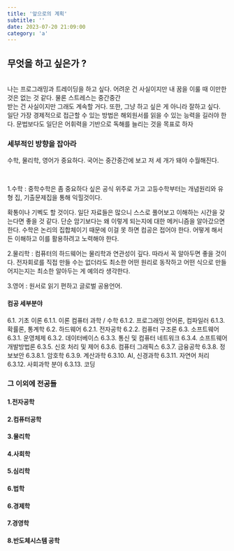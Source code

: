 ```yaml
---
title: '앞으로의 계획'
subtitle: ''
date: 2023-07-20 21:09:00
category: 'a'
---
```


## 무엇을 하고 싶은가 ? 
<br />
나는 프로그래밍과 트레이딩을 하고 싶다. 어려운 건 사실이지만 내 꿈을 이룰 때 이만한 것은 없는 것 같다. 물론 스트레스는 중간중간<br />
받는 건 사실이지만 그래도 계속할 거다. 또한, 그냥 하고 싶은 게 아니라 잘하고 싶다. 일단 가장 경제적으로 접근할 수 있는 방법은 해외원서를 읽을 수 있는 능력을 길러야 한다. 문법보다도 일단은 어휘력을 기반으로 독해를 늘리는 것을 목표로 하자

### 세부적인 방향을 잡아라
수학, 물리학, 영어가 중요하다. 국어는 중간중간에 보고 저 세 개가 돼야 수월해진다.

<br />

1.수학 : 중학수학은 좀 중요하다 싶은 공식 위주로 가고 고등수학부터는 개념원리와 유형 집, 기출문제집을 통해 익힐것이다.

확통이나 기벡도 할 것이다. 일단 자료들은 많으니 스스로 풀어보고 이해하는 시간을 갖는다면 좋을 것 같다. 단순 암기보다는 왜 이렇게 되는지에 대한 메커니즘을 알아갔으면 한다. 수학은 논리의 집합체이기 때문에 이걸 못 하면 컴공은 접어야 한다. 어떻게 해서든 이해하고 이를 활용하려고 노력해야 한다.


2.물리학 : 컴퓨터의 하드웨어는 물리학과 연관성이 깊다. 따라서 꼭 알아두면 좋을 것이다. 전자회로를 직접 만들 수는 없더라도 최소한 어떤
원리로 동작하고 어떤 식으로 만들어지는지는 최소한 알아두는 게 예의라 생각한다.


3.영어 : 원서로 읽기 편하고 글로벌 공용언어.


#### 컴공 세부분야

6.1. 기초 이론
6.1.1. 이론 컴퓨터 과학 / 수학
6.1.2. 프로그래밍 언어론, 컴파일러
6.1.3. 확률론, 통계학
6.2. 하드웨어
6.2.1. 전자공학
6.2.2. 컴퓨터 구조론
6.3. 소프트웨어
6.3.1. 운영체제
6.3.2. 데이터베이스
6.3.3. 통신 및 컴퓨터 네트워크
6.3.4. 소프트웨어 개발방법론
6.3.5. 신호 처리 및 제어
6.3.6. 컴퓨터 그래픽스
6.3.7. 금융공학
6.3.8. 정보보안
6.3.8.1. 암호학
6.3.9. 계산과학
6.3.10. AI, 신경과학
6.3.11. 자연어 처리
6.3.12. 사회과학 분야
6.3.13. 코딩


### 그 이외에 전공들
#### 1.전자공학 
#### 2.컴퓨터공학
#### 3.물리학 
#### 4.사회학
#### 5.심리학
#### 6.법학
#### 6.경제학
#### 7.경영학
#### 8.반도체시스템 공학
